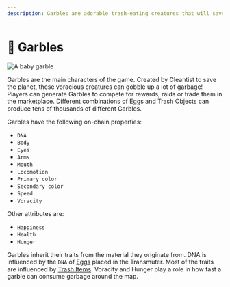 ```yaml
---
description: Garbles are adorable trash-eating creatures that will save the planet!
---
```


# 🐹 Garbles

![A baby garble](<../.gitbook/assets/Garbles-OrganicCharacter-v2isoBaby copy (1).jpg>)

Garbles are the main characters of the game. Created by Cleantist to save the planet, these voracious creatures can gobble up a lot of garbage! Players can generate Garbles to compete for rewards, raids or trade them in the marketplace. Different combinations of Eggs and Trash Objects can produce tens of thousands of different Garbles.

Garbles have the following on-chain properties:

* `DNA` &#x20;
* `Body`
* `Eyes`
* `Arms`
* `Mouth`
* `Locomotion`
* `Primary color`
* `Secondary color`
* `Speed`
* `Voracity`

Other attributes are:

* `Happiness`
* `Health`
* `Hunger`

Garbles inherit their traits from the material they originate from. DNA is influenced by the `DNA` of  [Eggs](resources/nft/eggs.md) placed in the Transmuter. Most of the traits are influenced by [Trash Items](resources/nft/trash-items.md). Voracity and Hunger play a role in how fast a garble can consume garbage around the map.

